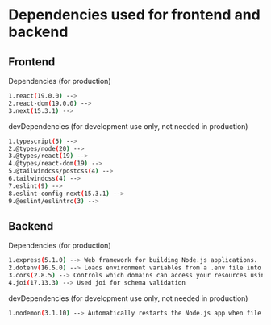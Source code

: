 # Dependencies used for frontend and backend
## Frontend
Dependencies (for production)
```bash
1.react(19.0.0) --> 
2.react-dom(19.0.0) -->
3.next(15.3.1) -->
```
devDependencies (for development use only, not needed in production)
```bash
1.typescript(5) -->
2.@types/node(20) -->
3.@types/react(19) -->
4.@types/react-dom(19) -->
5.@tailwindcss/postcss(4) -->
6.tailwindcss(4) -->
7.eslint(9) -->
8.eslint-config-next(15.3.1) -->
9.@eslint/eslintrc(3) -->
```
## Backend
Dependencies (for production)
```bash
1.express(5.1.0) --> Web framework for building Node.js applications.
2.dotenv(16.5.0) --> Loads environment variables from a .env file into process.env.
3.cors(2.8.5) --> Controls which domains can access your resources using CORS.
4.joi(17.13.3) --> Used joi for schema validation
```
devDependencies (for development use only, not needed in production)
```bash
1.nodemon(3.1.10) --> Automatically restarts the Node.js app when file changes are detected.
```

